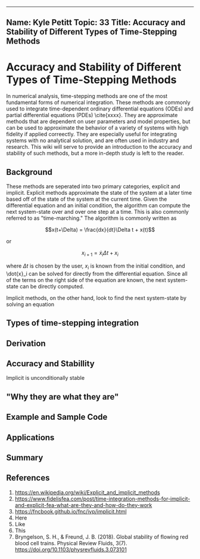 ---
Name: Kyle Petitt
Topic: 33
Title: Accuracy and Stability of Different Types of Time-Stepping Methods
----

# Accuracy and Stability of Different Types of Time-Stepping Methods
In numerical analysis, time-stepping methods are one of the most fundamental forms of numerical integration. These methods are commonly used to integrate time-dependent ordinary differential equations (ODEs) and partial differential equations (PDEs) \cite{xxxx}. They are approximate methods that are dependent on user parameters and model properties, but can be used to approximate the behavior of a variety of systems with high fidelity if applied correectly. They are especially useful for integrating systems with no analytical solution, and are often used in industry and research. This wiki will serve to provide an introduction to the accuracy and stability of such methods, but a more in-depth study is left to the reader.

## Background
These methods are seperated into two primary categories, explicit and implicit. Explicit methods approximate the state of the system at a later time based off of the state of the system at the current time. Given the differential equation and an initial condition, the algorithm can compute the next system-state over and over one step at a time. This is also commonly referred to as "time-marching." The algorithm is commonly written as 

$$x(t+\Delta) = \frac{dx}{dt}\Delta t + x(t)$$

or 

$$x_{i+1} = \dot{x}_i\Delta t + x_i$$

where $\Delta t$ is chosen by the user, $x_i$ is known from the initial condition, and \dot{x}_i can be solved for directly from the differential equation. Since all of the terms on the right side of the equation are known, the next system-state can be directly computed.

Implicit methods, on the other hand, look to find the next system-state by solving an equation


## Types of time-stepping integration

## Derivation


## Accuracy and Stabillity
Implicit is unconditionally stable

## "Why they are what they are"

## Example and Sample Code

## Applications


## Summary

## References

1. https://en.wikipedia.org/wiki/Explicit_and_implicit_methods
2. https://www.fidelisfea.com/post/time-integration-methods-for-implicit-and-explicit-fea-what-are-they-and-how-do-they-work
3. https://fncbook.github.io/fnc/ivp/implicit.html
4. Here
5. Like
6. This
7. Bryngelson, S. H., & Freund, J. B. (2018). Global stability of flowing red blood cell trains. Physical Review Fluids, 3(7). https://doi.org/10.1103/physrevfluids.3.073101 
